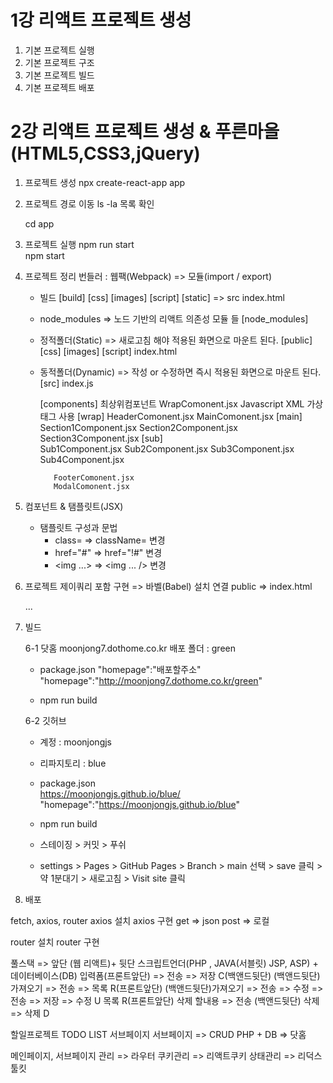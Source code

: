 # 1강 리액트 프로젝트 생성
1. 기본 프로젝트 실행 
2. 기본 프로젝트 구조 
3. 기본 프로젝트 빌드 
4. 기본 프로젝트 배포 

# 2강 리액트 프로젝트 생성 & 푸른마을(HTML5,CSS3,jQuery)
1. 프로젝트 생성
   npx create-react-app app

2. 프로젝트 경로 이동
   ls -la 목록 확인

   cd app   

3. 프로젝트 실행
   npm run start  
   npm start  

4. 프로젝트 정리
   번들러 : 웹팩(Webpack) => 모듈(import / export)
   - 빌드
   [build]
     [css]
     [images]
     [script]
     [static] => src
     index.html

   - node_modules => 노드 기반의 리액트 의존성 모듈 들
   [node_modules] 


   - 정적폴더(Static) => 새로고침 해야 적용된 화면으로 마운트 된다.
   [public]
     [css]
     [images]
     [script]
     index.html

   - 동적폴더(Dynamic) => 작성 or 수정하면 즉시 적용된 화면으로 마운트 된다.
   [src]
     index.js

     [components]
        최상위컴포넌트
        WrapComonent.jsx  Javascript XML 가상 태그 사용
        [wrap]
            HeaderComonent.jsx
            MainComonent.jsx
            [main]
               Section1Component.jsx
               Section2Component.jsx
               Section3Component.jsx
            [sub]         
               Sub1Component.jsx
               Sub2Component.jsx
               Sub3Component.jsx
               Sub4Component.jsx

            FooterComonent.jsx
            ModalComonent.jsx


4. 컴포넌트 & 탬플릿트(JSX)
   - 탬플릿트 구성과 문법
      - class= => className= 변경
      - href="#"  => href="!#"  변경
      - <img ...> => <img ... /> 변경

5. 프로젝트 제이쿼리 포함 구현 => 바벨(Babel) 설치 연결
   public => index.html
   <head>
   ...
      <!-- 바벨 CDN 설정 -->
      <script src="https://unpkg.com/babel-standalone@6/babel.min.js"></script>
      <script src="./script/lib/jquery-1.12.3.js"></script>
      <!-- 타입설정 -->
      <script src="./script/script.js" type="text/babel" defer></script>
   </head>

6. 빌드

   6-1 닷홈 moonjong7.dothome.co.kr
            배포 폴더 : green

   - package.json
   "homepage":"배포할주소"   
   "homepage":"http://moonjong7.dothome.co.kr/green"

   - npm run build


   6-2 깃허브
   - 계정 : moonjongjs
   - 리파지토리 : blue

   - package.json   
               https://moonjongjs.github.io/blue/
   "homepage":"https://moonjongjs.github.io/blue"

   - npm run build

   - 스테이징 > 커밋 > 푸쉬
   - settings > Pages > GitHub Pages > Branch > main 선택 > save 클릭 > 약 1분대기 > 새로고침 > Visit site 클릭 


6. 배포

fetch, axios, router 
axios 설치
axios 구현
get => json
post => 로컬

router 설치
router 구현

풀스택 => 앞단 (웹 리액트)+ 뒷단 스크립트언더(PHP , JAVA(서블릿) JSP,  ASP)  + 데이터베이스(DB)
입력폼(프론트앞단) => 전송 => 저장 C(백앤드뒷단)
(백앤드뒷단)가져오기  => 전송 => 목록 R(프론트앞단)
(백앤드뒷단)가져오기 => 전송 => 수정 => 전송 => 저장 => 수정 U
목록 R(프론트앞단) 삭제 할내용 => 전송 (백앤드뒷단) 삭제 => 삭제 D

할일프로젝트 TODO LIST 서브페이지
서브페이지 => CRUD 
PHP + DB => 닷홈 

메인페이지, 서브페이지 관리 => 라우터
쿠키관리 => 리액트쿠키
상태관리 => 리덕스 툴킷

